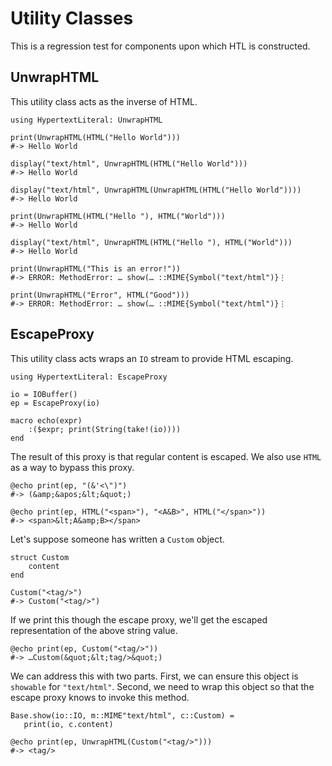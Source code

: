 # Utility Classes

This is a regression test for components upon which HTL is constructed.

## UnwrapHTML

This utility class acts as the inverse of HTML.

    using HypertextLiteral: UnwrapHTML

    print(UnwrapHTML(HTML("Hello World")))
    #-> Hello World

    display("text/html", UnwrapHTML(HTML("Hello World")))
    #-> Hello World

    display("text/html", UnwrapHTML(UnwrapHTML(HTML("Hello World"))))
    #-> Hello World

    print(UnwrapHTML(HTML("Hello "), HTML("World")))
    #-> Hello World

    display("text/html", UnwrapHTML(HTML("Hello "), HTML("World")))
    #-> Hello World

    print(UnwrapHTML("This is an error!"))
    #-> ERROR: MethodError: … show(… ::MIME{Symbol("text/html")}⋮

    print(UnwrapHTML("Error", HTML("Good")))
    #-> ERROR: MethodError: … show(… ::MIME{Symbol("text/html")}⋮

## EscapeProxy

This utility class acts wraps an `IO` stream to provide HTML escaping.

    using HypertextLiteral: EscapeProxy

    io = IOBuffer()
    ep = EscapeProxy(io)

    macro echo(expr)
        :($expr; print(String(take!(io))))
    end

The result of this proxy is that regular content is escaped. We also use
`HTML` as a way to bypass this proxy.


    @echo print(ep, "(&'<\")")
    #-> (&amp;&apos;&lt;&quot;)

    @echo print(ep, HTML("<span>"), "<A&B>", HTML("</span>"))
    #-> <span>&lt;A&amp;B></span>

Let's suppose someone has written a `Custom` object.

    struct Custom
        content
    end

    Custom("<tag/>")
    #-> Custom("<tag/>")

If we print this though the escape proxy, we'll get the escaped
representation of the above string value.

    @echo print(ep, Custom("<tag/>"))
    #-> …Custom(&quot;&lt;tag/>&quot;)

We can address this with two parts. First, we can ensure this object is
`showable` for `"text/html"`. Second, we need to wrap this object so
that the escape proxy knows to invoke this method.

    Base.show(io::IO, m::MIME"text/html", c::Custom) =
       print(io, c.content)

    @echo print(ep, UnwrapHTML(Custom("<tag/>")))
    #-> <tag/>

